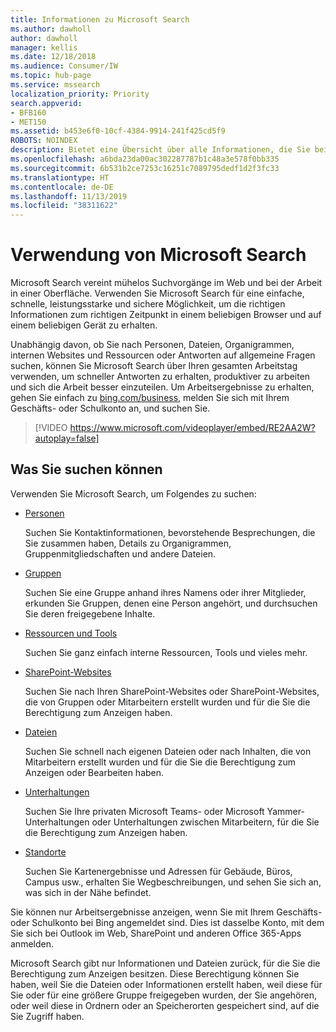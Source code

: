 ```yaml
---
title: Informationen zu Microsoft Search
ms.author: dawholl
author: dawholl
manager: kellis
ms.date: 12/18/2018
ms.audience: Consumer/IW
ms.topic: hub-page
ms.service: mssearch
localization_priority: Priority
search.appverid:
- BFB160
- MET150
ms.assetid: b453e6f0-10cf-4384-9914-241f425cd5f9
ROBOTS: NOINDEX
description: Bietet eine Übersicht über alle Informationen, die Sie bei Verwendung von Microsoft Search finden können.
ms.openlocfilehash: a6bda23da00ac302287787b1c48a3e578f0bb335
ms.sourcegitcommit: 6b531b2ce7253c16251c7089795dedf1d2f3fc33
ms.translationtype: HT
ms.contentlocale: de-DE
ms.lasthandoff: 11/13/2019
ms.locfileid: "38311622"
---
```

# <a name="using-microsoft-search"></a>Verwendung von Microsoft Search

Microsoft Search vereint mühelos Suchvorgänge im Web und bei der Arbeit in einer Oberfläche. Verwenden Sie Microsoft Search für eine einfache, schnelle, leistungsstarke und sichere Möglichkeit, um die richtigen Informationen zum richtigen Zeitpunkt in einem beliebigen Browser und auf einem beliebigen Gerät zu erhalten.
  
Unabhängig davon, ob Sie nach Personen, Dateien, Organigrammen, internen Websites und Ressourcen oder Antworten auf allgemeine Fragen suchen, können Sie Microsoft Search über Ihren gesamten Arbeitstag verwenden, um schneller Antworten zu erhalten, produktiver zu arbeiten und sich die Arbeit besser einzuteilen. Um Arbeitsergebnisse zu erhalten, gehen Sie einfach zu [bing.com/business](https://www.bing.com/business), melden Sie sich mit Ihrem Geschäfts- oder Schulkonto an, und suchen Sie. 
  
> [!VIDEO https://www.microsoft.com/videoplayer/embed/RE2AA2W?autoplay=false]

## <a name="what-you-can-find"></a>Was Sie suchen können
  
Verwenden Sie Microsoft Search, um Folgendes zu suchen:
  
- [Personen](find-people-and-groups.md)
    
    Suchen Sie Kontaktinformationen, bevorstehende Besprechungen, die Sie zusammen haben, Details zu Organigrammen, Gruppenmitgliedschaften und andere Dateien.
    
- [Gruppen](find-people-and-groups.md)
    
    Suchen Sie eine Gruppe anhand ihres Namens oder ihrer Mitglieder, erkunden Sie Gruppen, denen eine Person angehört, und durchsuchen Sie deren freigegebene Inhalte.
    
- [Ressourcen und Tools](find-resources-tools-and-more.md)
    
    Suchen Sie ganz einfach interne Ressourcen, Tools und vieles mehr.
    
- [SharePoint-Websites](find-sharepoint-sites.md)
    
    Suchen Sie nach Ihren SharePoint-Websites oder SharePoint-Websites, die von Gruppen oder Mitarbeitern erstellt wurden und für die Sie die Berechtigung zum Anzeigen haben.
    
- [Dateien](find-files.md)
    
    Suchen Sie schnell nach eigenen Dateien oder nach Inhalten, die von Mitarbeitern erstellt wurden und für die Sie die Berechtigung zum Anzeigen oder Bearbeiten haben.
    
- [Unterhaltungen](find-conversations.md)
    
    Suchen Sie Ihre privaten Microsoft Teams- oder Microsoft Yammer-Unterhaltungen oder Unterhaltungen zwischen Mitarbeitern, für die Sie die Berechtigung zum Anzeigen haben.
    
- [Standorte](find-locations.md)
    
    Suchen Sie Kartenergebnisse und Adressen für Gebäude, Büros, Campus usw., erhalten Sie Wegbeschreibungen, und sehen Sie sich an, was sich in der Nähe befindet.    
    
Sie können nur Arbeitsergebnisse anzeigen, wenn Sie mit Ihrem Geschäfts- oder Schulkonto bei Bing angemeldet sind. Dies ist dasselbe Konto, mit dem Sie sich bei Outlook im Web, SharePoint und anderen Office 365-Apps anmelden. 
  
Microsoft Search gibt nur Informationen und Dateien zurück, für die Sie die Berechtigung zum Anzeigen besitzen. Diese Berechtigung können Sie haben, weil Sie die Dateien oder Informationen erstellt haben, weil diese für Sie oder für eine größere Gruppe freigegeben wurden, der Sie angehören, oder weil diese in Ordnern oder an Speicherorten gespeichert sind, auf die Sie Zugriff haben.

  

